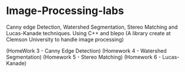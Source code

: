 # Image-Processing-labs
Canny edge Detection, Watershed Segmentation, Stereo Matching and Lucas-Kanade techniques. Using C++ and blepo (A library create at Clemson University to handle image processing)


(HomeWork 3 - Canny Edge Detection)
(Homework 4 - Watershed Segmentation)
(Homework 5 - Stereo Matching)
(Homework 6 - Lucas-Kanade)
